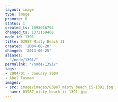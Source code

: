 ```yaml
---
layout: image
type: image
promote: 0
status: 1
created_ts: 1093016794
changed_ts: 1372159468
node_id: 1391
title: 03987 Misty Beach II
created: '2004-08-20'
changed: '2013-06-25'
aliases:
- "/node/1391/"
permalink: "/node/1391/"
tags:
- 2004/01 - January 2004
- Abel Tasman
images:
- src: image/images/03987_misty_beach_ii-1391.jpg
  name: 03987_misty_beach_ii-1391.jpg
---
```


